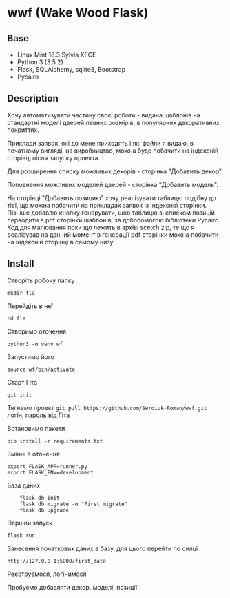 # wwf (Wake Wood Flask)

## Base

 - Linux Mint 18.3 Sylvia XFCE
 - Python 3 (3.5.2)
 - Flask, SQLAlchemy, sqlite3, Bootstrap
 - Pycairo

 ## Description

Хочу автоматизувати частину своєї роботи - видача шаблонів на стандартні моделі дверей певних розмірів, в популярних декоративних покриттях.

Приклади заявок, які до мене приходять і які файли я видаю, в печатному вигляді, на виробництво, можна буде побачити на індексній сторінці після запуску проекта.

Для розширення списку можливих декорів - сторінка "Добавить декор".

Поповнення можливих моделей дверей - сторінка "Добавить модель".

На сторінці "Добавить позицию" хочу реалізувати таблицю подібну до тієї, що можна побачити на прикладах заявок із індексної сторінки. Пізніше добавлю кнопку генерувати, щоб таблицю зі списком позицій перводити в pdf сторінки шаблонів, за добопомогою бібліотеки Pycairo. Код для малювання поки що лежить в архіві scetch.zip, те що я реалізував на данний момент в генерації pdf сторінки можна побачити на індексній сторінці в самому низу.

## Install

Створіть робочу папку

    mkdir fla

Перейдіть в неї

    cd fla

Створимо оточення

    python3 -m venv wf

Запустимо його

    source wf/bin/activate

Старт Гіта

    git init

Тягнемо проект
`git pull https://github.com/Serdiuk-Roman/wwf.git`
логін, пароль від Гіта

Встановимо пакети

    pip install -r requirements.txt

Змінні в оточення

    export FLASK_APP=runner.py
    export FLASK_ENV=development

База даних
~~~python3
    flask db init
    flask db migrate -m "First migrate"
    flask db upgrade
~~~

Перший запуск

    flask run

Занесення початкових даних в базу, для цього перейти по силці

    http://127.0.0.1:5000/first_data

Реєструємося, логінимося

Пробуємо добавляти декор, моделі, позиції
